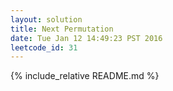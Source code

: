 ```yaml
---
layout: solution
title: Next Permutation
date: Tue Jan 12 14:49:23 PST 2016
leetcode_id: 31
---
```

{% include_relative README.md %}
